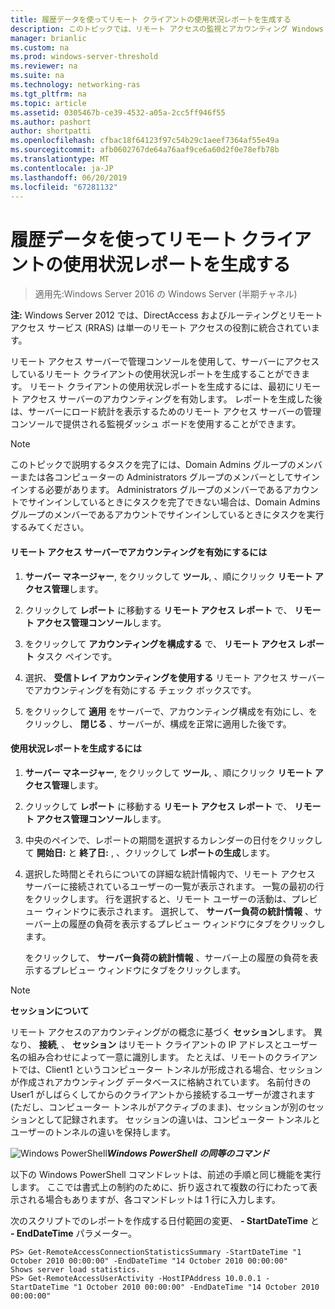 ```yaml
---
title: 履歴データを使ってリモート クライアントの使用状況レポートを生成する
description: このトピックでは、リモート アクセスの監視とアカウンティング Windows Server 2016 では、ガイドの一部です。
manager: brianlic
ms.custom: na
ms.prod: windows-server-threshold
ms.reviewer: na
ms.suite: na
ms.technology: networking-ras
ms.tgt_pltfrm: na
ms.topic: article
ms.assetid: 0305467b-ce39-4532-a05a-2cc5ff946f55
ms.author: pashort
author: shortpatti
ms.openlocfilehash: cfbac18f64123f97c54b29c1aeef7364af55e49a
ms.sourcegitcommit: afb0602767de64a76aaf9ce6a60d2f0e78efb78b
ms.translationtype: MT
ms.contentlocale: ja-JP
ms.lasthandoff: 06/20/2019
ms.locfileid: "67281132"
---
```

# <a name="generate-a-usage-report-for-remote-clients-using-historical-data"></a>履歴データを使ってリモート クライアントの使用状況レポートを生成する

>適用先:Windows Server 2016 の Windows Server (半期チャネル)

**注:** Windows Server 2012 では、DirectAccess およびルーティングとリモート アクセス サービス (RRAS) は単一のリモート アクセスの役割に統合されています。  
  
リモート アクセス サーバーで管理コンソールを使用して、サーバーにアクセスしているリモート クライアントの使用状況レポートを生成することができます。 リモート クライアントの使用状況レポートを生成するには、最初にリモート アクセス サーバーのアカウンティングを有効します。 レポートを生成した後は、サーバーにロード統計を表示するためのリモート アクセス サーバーの管理コンソールで提供される監視ダッシュ ボードを使用することができます。  
  
> [!NOTE]  
> このトピックで説明するタスクを完了には、Domain Admins グループのメンバーまたは各コンピューターの Administrators グループのメンバーとしてサインインする必要があります。 Administrators グループのメンバーであるアカウントでサインインしているときにタスクを完了できない場合は、Domain Admins グループのメンバーであるアカウントでサインインしているときにタスクを実行するみてください。  
  
#### <a name="to-enable-accounting-on-the-remote-access-server"></a>リモート アクセス サーバーでアカウンティングを有効にするには  
  
1.  **サーバー マネージャー**, をクリックして **ツール**, 、順にクリック **リモート アクセス管理**します。  
  
2.  クリックして **レポート** に移動する **リモート アクセス レポート** で、 **リモート アクセス管理コンソール**します。  
  
3.  をクリックして **アカウンティングを構成する** で、 **リモート アクセス レポート** タスク ペインです。  
  
4.  選択、 **受信トレイ アカウンティングを使用する** リモート アクセス サーバーでアカウンティングを有効にする チェック ボックスです。  
  
5.  をクリックして **適用** をサーバーで、アカウンティング構成を有効にし、をクリックし、 **閉じる** 、サーバーが、構成を正常に適用した後です。  
  
#### <a name="to-generate-the-usage-report"></a>使用状況レポートを生成するには  
  
1.  **サーバー マネージャー**, をクリックして **ツール**, 、順にクリック **リモート アクセス管理**します。  
  
2.  クリックして **レポート** に移動する **リモート アクセス レポート** で、 **リモート アクセス管理コンソール**します。  
  
3.  中央のペインで、レポートの期間を選択するカレンダーの日付をクリックして **開始日:** と **終了日:** , 、クリックして **レポートの生成**します。  
  
4.  選択した時間とそれらについての詳細な統計情報内で、リモート アクセス サーバーに接続されているユーザーの一覧が表示されます。 一覧の最初の行をクリックします。 行を選択すると、リモート ユーザーの活動は、プレビュー ウィンドウに表示されます。 選択して、 **サーバー負荷の統計情報** 、サーバー上の履歴の負荷を表示するプレビュー ウィンドウにタブをクリックします。  
  
    をクリックして、 **サーバー負荷の統計情報** 、サーバー上の履歴の負荷を表示するプレビュー ウィンドウにタブをクリックします。  
  
> [!NOTE]  
> **セッションについて**  
>   
> リモート アクセスのアカウンティングがの概念に基づく **セッション**します。 異なり、 **接続**, 、 **セッション** はリモート クライアントの IP アドレスとユーザー名の組み合わせによって一意に識別します。 たとえば、リモートのクライアントでは、Client1 というコンピューター トンネルが形成される場合、セッションが作成されアカウンティング データベースに格納されています。 名前付きの User1 がしばらくしてからのクライアントから接続するユーザーが渡されます (ただし、コンピューター トンネルがアクティブのまま)、セッションが別のセッションとして記録されます。 セッションの違いは、コンピューター トンネルとユーザーのトンネルの違いを保持します。  
  
![Windows PowerShell](../../../media/Generate-a-usage-report-for-remote-clients-using-historical-data/PowerShellLogoSmall.gif)***<em>Windows PowerShell の同等のコマンド</em>***  
  
以下の Windows PowerShell コマンドレットは、前述の手順と同じ機能を実行します。 ここでは書式上の制約のために、折り返されて複数の行にわたって表示される場合もありますが、各コマンドレットは 1 行に入力します。  
  
次のスクリプトでのレポートを作成する日付範囲の変更、 **- StartDateTime** と **- EndDateTime** パラメーター。  
  
```  
PS> Get-RemoteAccessConnectionStatisticsSummary -StartDateTime "1 October 2010 00:00:00" -EndDateTime "14 October 2010 00:00:00"  
Shows server load statistics.  
PS> Get-RemoteAccessUserActivity -HostIPAddress 10.0.0.1 -StartDateTime "1 October 2010 00:00:00" -EndDateTime "14 October 2010 00:00:00"  
```  
  



